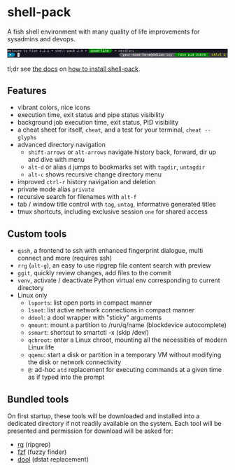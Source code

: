 # shell-pack
A fish shell environment with many quality of life improvements for sysadmins and devops.

![nerdlevel 3](docs/images/nerdlevel-3.png)

tl;dr see [the docs](docs/index.md) on [how to install shell-pack](docs/installation.md).

## Features
 * vibrant colors, nice icons
 * execution time, exit status and pipe status visibility
 * background job execution time, exit status, PID visibility
 * a cheat sheet for itself, ```cheat```, and a test for your terminal, ```cheat --glyphs```
 * advanced directory navigation
   * `shift-arrows` or `alt-arrows` navigate history back, forward, dir up and dive with menu
   * `alt-d` or alias `d` jumps to bookmarks set with `tagdir`, `untagdir`
   * `alt-c` shows recursive change directory menu
 * improved `ctrl-r` history navigation and deletion
 * private mode alias `private`
 * recursive search for filenames with `alt-f`
 * tab / window title control with ```tag```, ```untag```, informative generated titles
 * tmux shortcuts, including exclusive session ```one``` for shared access

## Custom tools
 * `qssh`, a frontend to ssh with enhanced fingerprint dialogue, multi connect and more (requires ssh)
 * `rrg` (`alt-g`), an easy to use ripgrep file content search with preview
 * `ggit`, quickly review changes, add files to the commit
 * `venv`, activate / deactivate Python virtual env corresponding to current directory
 * Linux only
   * ```lsports```: list open ports in compact manner
   * ```lsnet```: list active network connections in compact manner
   * ```ddool```: a dool wrapper with "sticky" arguments
   * ```qmount```: mount a partition to /run/q/name (blockdevice autocomplete)
   * ```ssmart```: shortcut to smartctl -x (skip /dev/)
   * ```qchroot```: enter a Linux chroot, mounting all the necessities of modern Linux life
   * ```qqemu```: start a disk or partition in a temporary VM without modifying the disk or network connectivity
   * ```@```: ad-hoc ```atd``` replacement for executing commands at a given time as if typed into the prompt

## Bundled tools
On first startup, these tools will be downloaded and installed into a dedicated directory if not readily available
on the system. Each tool will be presented and permission
for download will be asked for:
 * [rg](https://github.com/BurntSushi/ripgrep) (ripgrep)
 * [fzf](https://github.com/junegunn/fzf) (fuzzy finder)
 * [dool](https://github.com/scottchiefbaker/dool) (dstat replacement)

